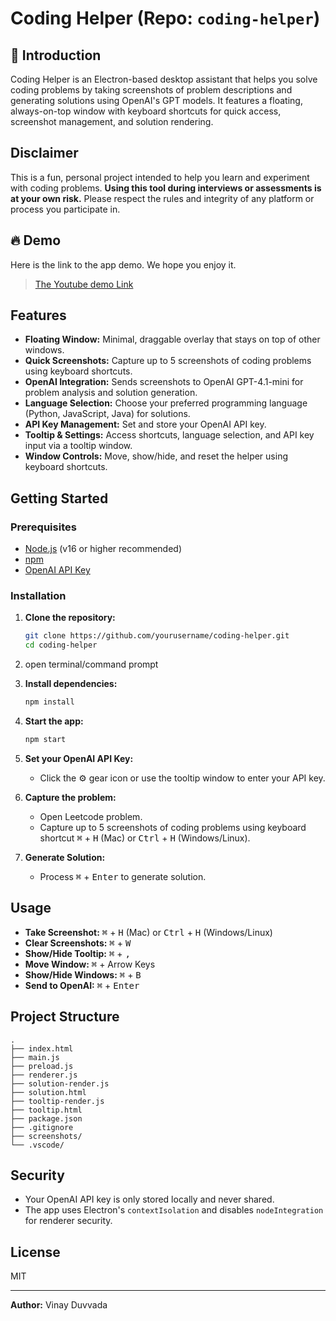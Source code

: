 # Coding Helper (Repo: `coding-helper`)

## 👋 Introduction
Coding Helper is an Electron-based desktop assistant that helps you solve coding problems by taking screenshots of problem descriptions and generating solutions using OpenAI's GPT models. It features a floating, always-on-top window with keyboard shortcuts for quick access, screenshot management, and solution rendering.

## Disclaimer
This is a fun, personal project intended to help you learn and experiment with coding problems. **Using this tool during interviews or assessments is at your own risk.** Please respect the rules and integrity of any platform or process you participate in.

## 🔥 Demo
Here is the link to the app demo. We hope you enjoy it.
> [The Youtube demo Link](https://www.youtube.com/watch?v=_XNQo9AIK0Y)

## Features
- **Floating Window:** Minimal, draggable overlay that stays on top of other windows.
- **Quick Screenshots:** Capture up to 5 screenshots of coding problems using keyboard shortcuts.
- **OpenAI Integration:** Sends screenshots to OpenAI GPT-4.1-mini for problem analysis and solution generation.
- **Language Selection:** Choose your preferred programming language (Python, JavaScript, Java) for solutions.
- **API Key Management:** Set and store your OpenAI API key.
- **Tooltip & Settings:** Access shortcuts, language selection, and API key input via a tooltip window.
- **Window Controls:** Move, show/hide, and reset the helper using keyboard shortcuts.

## Getting Started

### Prerequisites
- [Node.js](https://nodejs.org/) (v16 or higher recommended)
- [npm](https://www.npmjs.com/)
- [OpenAI API Key](https://platform.openai.com/account/api-keys)

### Installation
1. **Clone the repository:**
   ```sh
   git clone https://github.com/yourusername/coding-helper.git
   cd coding-helper
   ```
2. open terminal/command prompt

3. **Install dependencies:**
   ```sh
   npm install
   ```

4. **Start the app:**
   ```sh
   npm start
   ```

5. **Set your OpenAI API Key:**
   - Click the ⚙️ gear icon or use the tooltip window to enter your API key.

6. **Capture the problem:**
   - Open Leetcode problem. 
   - Capture up to 5 screenshots of coding problems using keyboard shortcut
   <kbd>⌘</kbd> + <kbd>H</kbd> (Mac) or <kbd>Ctrl</kbd> + <kbd>H</kbd> (Windows/Linux).

7. **Generate Solution:**
   - Process <kbd>⌘</kbd> + <kbd>Enter</kbd> to generate solution.

## Usage
- **Take Screenshot:** <kbd>⌘</kbd> + <kbd>H</kbd> (Mac) or <kbd>Ctrl</kbd> + <kbd>H</kbd> (Windows/Linux)
- **Clear Screenshots:** <kbd>⌘</kbd> + <kbd>W</kbd>
- **Show/Hide Tooltip:** <kbd>⌘</kbd> + <kbd>,</kbd>
- **Move Window:** <kbd>⌘</kbd> + Arrow Keys
- **Show/Hide Windows:** <kbd>⌘</kbd> + <kbd>B</kbd>
- **Send to OpenAI:** <kbd>⌘</kbd> + <kbd>Enter</kbd>

## Project Structure
```
.
├── index.html
├── main.js
├── preload.js
├── renderer.js
├── solution-render.js
├── solution.html
├── tooltip-render.js
├── tooltip.html
├── package.json
├── .gitignore
├── screenshots/
└── .vscode/
```

## Security
- Your OpenAI API key is only stored locally and never shared.
- The app uses Electron's `contextIsolation` and disables `nodeIntegration` for renderer security.

## License
MIT

---

**Author:** Vinay Duvvada